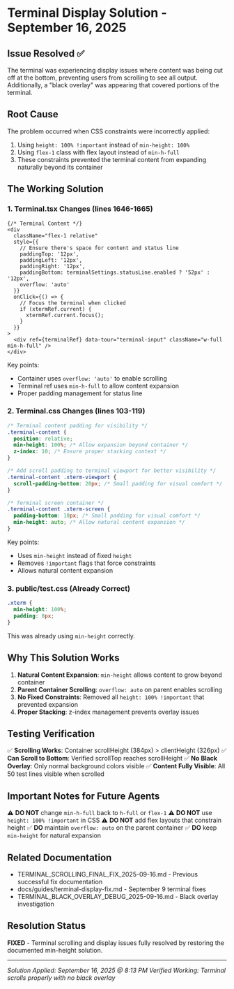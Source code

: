 # Terminal Display Solution - September 16, 2025

## Issue Resolved ✅
The terminal was experiencing display issues where content was being cut off at the bottom, preventing users from scrolling to see all output. Additionally, a "black overlay" was appearing that covered portions of the terminal.

## Root Cause
The problem occurred when CSS constraints were incorrectly applied:
1. Using `height: 100% !important` instead of `min-height: 100%`
2. Using `flex-1` class with flex layout instead of `min-h-full`
3. These constraints prevented the terminal content from expanding naturally beyond its container

## The Working Solution

### 1. Terminal.tsx Changes (lines 1646-1665)
```tsx
{/* Terminal Content */}
<div 
  className="flex-1 relative"
  style={{
    // Ensure there's space for content and status line
    paddingTop: '12px',
    paddingLeft: '12px', 
    paddingRight: '12px',
    paddingBottom: terminalSettings.statusLine.enabled ? '52px' : '12px',
    overflow: 'auto'
  }}
  onClick={() => {
    // Focus the terminal when clicked
    if (xtermRef.current) {
      xtermRef.current.focus();
    }
  }}
>
  <div ref={terminalRef} data-tour="terminal-input" className="w-full min-h-full" />
</div>
```

Key points:
- Container uses `overflow: 'auto'` to enable scrolling
- Terminal ref uses `min-h-full` to allow content expansion
- Proper padding management for status line

### 2. Terminal.css Changes (lines 103-119)
```css
/* Terminal content padding for visibility */
.terminal-content {
  position: relative;
  min-height: 100%; /* Allow expansion beyond container */
  z-index: 10; /* Ensure proper stacking context */
}

/* Add scroll padding to terminal viewport for better visibility */
.terminal-content .xterm-viewport {
  scroll-padding-bottom: 20px; /* Small padding for visual comfort */
}

/* Terminal screen container */
.terminal-content .xterm-screen {
  padding-bottom: 10px; /* Small padding for visual comfort */
  min-height: auto; /* Allow natural content expansion */
}
```

Key points:
- Uses `min-height` instead of fixed `height`
- Removes `!important` flags that force constraints
- Allows natural content expansion

### 3. public/test.css (Already Correct)
```css
.xterm {
  min-height: 100%;
  padding: 8px;
}
```
This was already using `min-height` correctly.

## Why This Solution Works

1. **Natural Content Expansion**: `min-height` allows content to grow beyond container
2. **Parent Container Scrolling**: `overflow: auto` on parent enables scrolling
3. **No Fixed Constraints**: Removed all `height: 100% !important` that prevented expansion
4. **Proper Stacking**: z-index management prevents overlay issues

## Testing Verification

✅ **Scrolling Works**: Container scrollHeight (384px) > clientHeight (326px)
✅ **Can Scroll to Bottom**: Verified scrollTop reaches scrollHeight
✅ **No Black Overlay**: Only normal background colors visible
✅ **Content Fully Visible**: All 50 test lines visible when scrolled

## Important Notes for Future Agents

⚠️ **DO NOT** change `min-h-full` back to `h-full` or `flex-1`
⚠️ **DO NOT** use `height: 100% !important` in CSS
⚠️ **DO NOT** add flex layouts that constrain height
✅ **DO** maintain `overflow: auto` on the parent container
✅ **DO** keep `min-height` for natural expansion

## Related Documentation
- TERMINAL_SCROLLING_FINAL_FIX_2025-09-16.md - Previous successful fix documentation
- docs/guides/terminal-display-fix.md - September 9 terminal fixes
- TERMINAL_BLACK_OVERLAY_DEBUG_2025-09-16.md - Black overlay investigation

## Resolution Status
**FIXED** - Terminal scrolling and display issues fully resolved by restoring the documented min-height solution.

---
*Solution Applied: September 16, 2025 @ 8:13 PM*
*Verified Working: Terminal scrolls properly with no black overlay*